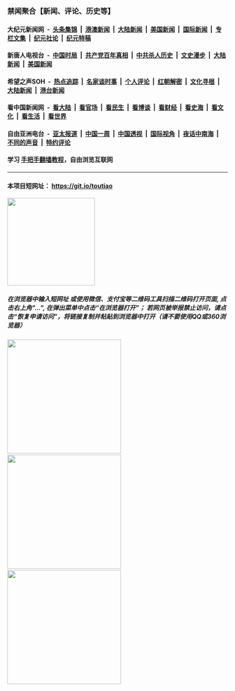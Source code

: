 ### 禁闻聚合【新闻、评论、历史等】

#### 大纪元新闻网 &nbsp;-&nbsp; [头条集锦](indexes/E头条集锦.md?t=02091855) &nbsp;|&nbsp; [港澳新闻](indexes/E港澳新闻.md?t=02091855)  &nbsp;|&nbsp; [大陆新闻](indexes/E大陆新闻.md?t=02091855) &nbsp;|&nbsp; [美国新闻](indexes/E美国新闻.md?t=02091855) &nbsp;|&nbsp; [国际新闻](indexes/E国际新闻.md?t=02091855) &nbsp;|&nbsp; [专栏文集](indexes/E专栏文集.md?t=02091855) &nbsp;|&nbsp; [纪元社论](indexes/E纪元社论.md?t=02091855) &nbsp;|&nbsp; [纪元特稿](indexes/E纪元特稿.md?t=02091855) 

#### 新唐人电视台 &nbsp;-&nbsp; [中国时局](indexes/N中国时局.md?t=02091855) &nbsp;|&nbsp; [共产党百年真相](indexes/N共产党百年真相.md?t=02091855) &nbsp;|&nbsp; [中共杀人历史](indexes/N中共杀人历史.md?t=02091855) &nbsp;|&nbsp; [文史漫步](indexes/N文史漫步.md?t=02091855) &nbsp;|&nbsp; [大陆新闻](indexes/N大陆新闻.md?t=02091855) &nbsp;|&nbsp; [美国新闻](indexes/N美国新闻.md?t=02091855)

#### 希望之声SOH &nbsp;-&nbsp; [热点追踪](indexes/H热点追踪.md?t=02091855) &nbsp;|&nbsp; [名家谈时事](indexes/H名家谈时事.md?t=02091855) &nbsp;|&nbsp; [个人评论](indexes/H个人评论.md?t=02091855)  &nbsp;|&nbsp; [红朝解密](indexes/H红朝解密.md?t=02091855) &nbsp;|&nbsp; [文化寻根](indexes/H文化寻根.md?t=02091855) &nbsp;|&nbsp; [大陆新闻](indexes/H大陆新闻.md?t=02091855) &nbsp;|&nbsp; [港台新闻](indexes/H港台新闻.md?t=02091855)

#### 看中国新闻网 &nbsp;-&nbsp; [看大陆](indexes/S看大陆.md?t=02091855) &nbsp;|&nbsp; [看官场](indexes/S看官场.md?t=02091855) &nbsp;|&nbsp; [看民生](indexes/S看民生.md?t=02091855)  &nbsp;|&nbsp; [看博谈](indexes/S看博谈.md?t=02091855) &nbsp;|&nbsp; [看财经](indexes/S看财经.md?t=02091855) &nbsp;|&nbsp; [看史海](indexes/S看史海.md?t=02091855) &nbsp;|&nbsp; [看文化](indexes/S看文化.md?t=02091855) &nbsp;|&nbsp; [看生活](indexes/S看生活.md?t=02091855) &nbsp;|&nbsp; [看世界](indexes/S看世界.md?t=02091855)

#### 自由亚洲电台 &nbsp;-&nbsp; [亚太报道](indexes/R亚太报道.md?t=02091855) &nbsp;|&nbsp; [中国一周](indexes/R中国一周.md?t=02091855) &nbsp;|&nbsp; [中国透视](indexes/R中国透视.md?t=02091855)  &nbsp;|&nbsp; [国际视角](indexes/R国际视角.md?t=02091855) &nbsp;|&nbsp; [夜话中南海](indexes/R夜话中南海.md?t=02091855) &nbsp;|&nbsp; [不同的声音](indexes/R不同的声音.md?t=02091855) &nbsp;|&nbsp; [特约评论](indexes/R特约评论.md?t=02091855)

#### 学习 [手把手翻墙教程](https://github.com/gfw-breaker/guides/wiki)，自由浏览互联网

----

#### 本项目短网址： https://git.io/toutiao
<img src="https://raw.githubusercontent.com/gfw-breaker/banned-news/master/scripts/img/qr.png" width="200px"/>  

##### 在浏览器中输入短网址 或使用微信、支付宝等二维码工具扫描二维码打开页面, 点击右上角"...", 在弹出菜单中点击“在浏览器打开”； 若网页被举报禁止访问，请点击“恢复申请访问”，将链接复制并粘贴到浏览器中打开（请不要使用QQ或360浏览器）

<img src="https://raw.githubusercontent.com/gfw-breaker/banned-news/master/scripts/img/1.png" width="260px"/> &nbsp; <img src="https://raw.githubusercontent.com/gfw-breaker/banned-news/master/scripts/img/2.png" width="260px"/> &nbsp; <img src="https://raw.githubusercontent.com/gfw-breaker/banned-news/master/scripts/img/3.png" width="260px"/>
